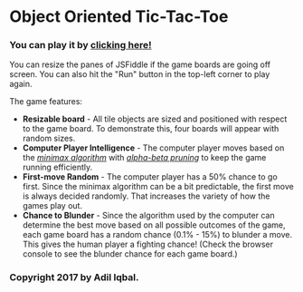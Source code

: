 # Object Oriented Tic-Tac-Toe

### You can play it by [**clicking here!**](https://jsfiddle.net/mv1vr4yc/1/)

You can resize the panes of JSFiddle if the game boards are going off screen. You can also hit the "Run" button in the top-left corner to play again.

The game features:

* **Resizable board** - All tile objects are sized and positioned with respect to the game board. To demonstrate this, four boards will appear with random sizes.
* **Computer Player Intelligence** - The computer player
moves based on the [*minimax algorithm*](https://en.wikipedia.org/wiki/Minimax) with [*alpha-beta pruning*](https://en.wikipedia.org/wiki/Alpha%E2%80%93beta_pruning) to keep the game running efficiently.
* **First-move Random** - The computer player has a 50% chance to go first. Since the minimax algorithm can be a bit predictable, the first move is always decided randomly. That increases the variety of how the games play out.
* **Chance to Blunder** - Since the algorithm used by the computer can determine the best move based on all possible outcomes of the game, each game board has a random chance (0.1% - 15%) to blunder a move. This gives the human player a fighting chance! (Check the browser console to see the blunder chance for each game board.)

### Copyright 2017 by **Adil Iqbal**.
